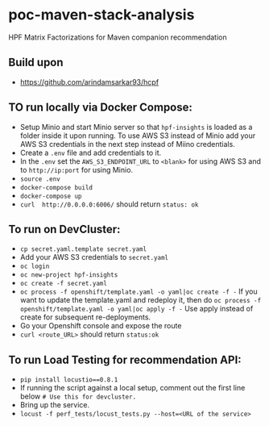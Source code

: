# poc-maven-stack-analysis
HPF Matrix Factorizations for Maven companion recommendation

## Build upon
* https://github.com/arindamsarkar93/hcpf

## TO run locally via Docker Compose:

* Setup Minio and start Minio server so that `hpf-insights` is loaded as a folder inside it upon running. To use AWS S3 instead of Minio add your AWS S3 credentials in the next step instead of Miino credentials.
* Create a `.env` file and add credentials to it.
* In the `.env` set the `AWS_S3_ENDPOINT_URL` to `<blank>` for using AWS S3 and to `http://ip:port` for using Minio.
* `source .env`
* `docker-compose build`
* `docker-compose up`
* `curl  http://0.0.0.0:6006/` should return `status: ok`


## To run on DevCluster:

* `cp secret.yaml.template secret.yaml`
* Add your AWS S3 credentials to `secret.yaml`
* `oc login`
* `oc new-project hpf-insights`
* `oc create -f secret.yaml`
* `oc process -f openshift/template.yaml -o yaml|oc create -f -` If you want to update the template.yaml and redeploy it, then do `oc process -f openshift/template.yaml -o yaml|oc apply -f -` Use apply instead of create for subsequent re-deployments.
* Go your Openshift console and expose the route
* `curl <route_URL>` should return `status:ok`


## To run Load Testing for recommendation API:

* `pip install locustio==0.8.1`
* If running the script against a local setup, comment out the first line below `# Use this for devcluster.`
* Bring up the service.
* `locust -f perf_tests/locust_tests.py --host=<URL of the service>`